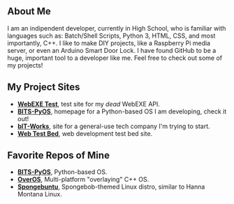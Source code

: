 ## About Me
I am an indipendent developer, currently in High School, who is familiar with languages such as: Batch/Shell Scripts, Python 3, HTML, CSS, and most importantly, C++. I like to make DIY projects, like a Raspberry Pi media server, or even an Arduino Smart Door Lock. I have found GitHub to be a huge, important tool to a developer like me. Feel free to check out some of my projects!

## My Project Sites
- **[WebEXE Test](https://sykeben.github.io/webexetestsite)**, test site for my *dead* WebEXE API.
- **[BITS-PyOS](https://sykeben.github.io/BITS-PyOS)**, homepage for a Python-based OS I am developing, check it out!
- **[bIT-Works](https://bit-works.github.io)**, site for a general-use tech company I'm trying to start.
- **[Web Test Bed](https://sykeben.github.io/WebTestBed)**, web development test bed site.

## Favorite Repos of Mine
- **[BITS-PyOS](https://github.com/sykeben/BITS-PyOS)**, Python-based OS.
- **[OverOS](https://github.com/sykeben/overos)**, Multi-platform "overlaying" C++ OS.
- **[Spongebuntu](https://github.com/sykeben/Spongebuntu)**, Spongebob-themed Linux distro, similar to Hanna Montana Linux.
